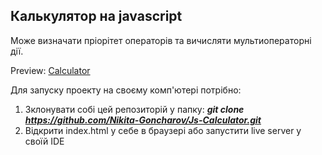 ## Калькулятор на javascript

Mоже визначати пріорітет операторів та вичисляти мультиоператорні дії.

Preview: [Calculator](https://nikita-goncharov.github.io/Js-Calculator/)

Для запуску проекту на своєму комп'ютері потрібно:

  1. Зклонувати собі цей репозиторій у папку: ***git clone https://github.com/Nikita-Goncharov/Js-Calculator.git***
  2. Відкрити index.html у себе в браузері або запустити live server у своїй IDE
